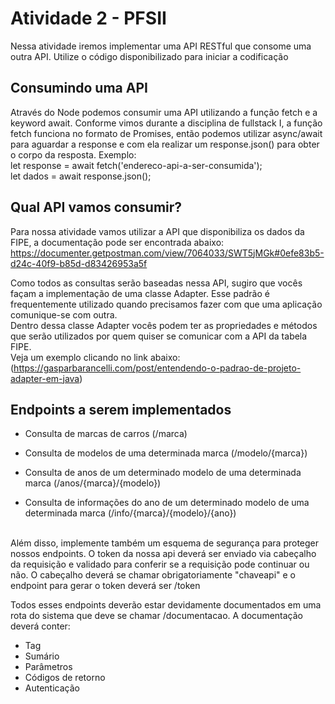 # Atividade 2 - PFSII
Nessa atividade iremos implementar uma API RESTful que consome uma outra API. Utilize o código disponibilizado para iniciar a codificação


## Consumindo uma API
Através do Node podemos consumir uma API utilizando a função fetch e a keyword await. Conforme vimos durante a disciplina de fullstack I, a função fetch funciona no formato de Promises, então podemos utilizar async/await para aguardar a response e com ela realizar um response.json() para obter o corpo da resposta. Exemplo:</br>
let response = await fetch('endereco-api-a-ser-consumida');</br>
let dados = await response.json();


## Qual API vamos consumir?
Para nossa atividade vamos utilizar a API que disponibiliza os dados da FIPE, a documentação pode ser encontrada abaixo: </br>
https://documenter.getpostman.com/view/7064033/SWT5jMGk#0efe83b5-d24c-40f9-b85d-d83426953a5f</br>

Como todos as consultas serão baseadas nessa API, sugiro que vocês façam a implementação de uma classe Adapter. Esse padrão é frequentemente utilizado quando precisamos fazer com que uma aplicação comunique-se com outra.<br>
Dentro dessa classe Adapter vocês podem ter as propriedades e métodos que serão utilizados por quem quiser se comunicar com a API da tabela FIPE.<br>
Veja um exemplo clicando no link abaixo:<br> 
(https://gasparbarancelli.com/post/entendendo-o-padrao-de-projeto-adapter-em-java)


## Endpoints a serem implementados

- Consulta de marcas de carros (/marca)</br>

- Consulta de modelos de uma determinada marca (/modelo/{marca})</br>

- Consulta de anos de um determinado modelo de uma determinada marca (/anos/{marca}/{modelo})</br>

- Consulta de informações do ano de um determinado modelo de uma determinada marca (/info/{marca}/{modelo}/{ano})</br></br>

Além disso, implemente também um esquema de segurança para proteger nossos endpoints. O token da nossa api deverá ser enviado via cabeçalho da requisição e validado para conferir se a requisição pode continuar ou não. O cabeçalho deverá se chamar obrigatoriamente "chaveapi" e o endpoint para gerar o token deverá ser /token

Todos esses endpoints deverão estar devidamente documentados em uma rota do sistema que deve se chamar /documentacao. A documentação deverá conter:</br>
- Tag </br>
- Sumário </br>
- Parâmetros </br>
- Códigos de retorno </br>
- Autenticação</br>

